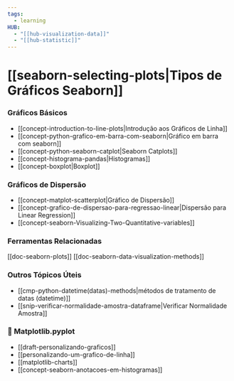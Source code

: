 ```yaml
---
tags:
  - learning
HUB:
  - "[[hub-visualization-data]]"
  - "[[hub-statistic]]"
---
```

# [[seaborn-selecting-plots|Tipos de Gráficos Seaborn]]

### Gráficos Básicos
- [[concept-introduction-to-line-plots|Introdução aos Gráficos de Linha]]
- [[concept-python-grafico-em-barra-com-seaborn|Gráfico em barra com seaborn]]
- [[concept-python-seaborn-catplot|Seaborn Catplots]]
- [[concept-histograma-pandas|Histogramas]]
- [[concept-boxplot|Boxplot]]

### Gráficos de Dispersão
- [[concept-matplot-scatterplot|Gráfico de Dispersão]]
- [[concept-grafico-de-dispersao-para-regressao-linear|Dispersão para Linear Regression]]
- [[concept-seaborn-Visualizing-Two-Quantitative-variables]]

### Ferramentas Relacionadas
[[doc-seaborn-plots]]
[[doc-seaborn-data-visualization-methods]]

### Outros Tópicos Úteis
- [[cmp-python-datetime(datas)-methods|métodos de tratamento de datas (datetime)]]
- [[snip-verificar-normalidade-amostra-dataframe|Verificar Normalidade Amostra]]

### 🍁 Matplotlib.pyplot
- [[draft-personalizando-graficos]] 
- [[personalizando-um-grafico-de-linha]] 
- [[matplotlib-charts]] 
- [[concept-seaborn-anotacoes-em-histogramas]]